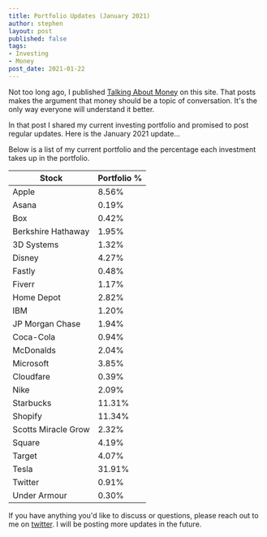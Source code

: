 ```yaml
---
title: Portfolio Updates (January 2021)
author: stephen
layout: post
published: false
tags:
- Investing
- Money
post_date: 2021-01-22
---
```

Not too long ago, I published [Talking About Money](https://swoicik.com/2020/talk-about-money) on this site. That posts makes the argument that money should be a topic of conversation. It's the only way everyone will understand it better. 

In that post I shared my current investing portfolio and promised to post regular updates. Here is the January 2021 update...



Below is a list of my current portfolio and the percentage each investment takes up in the portfolio.

| Stock               | Portfolio % |
| ---                 | ---         |
| Apple               | 8.56%       |
| Asana               | 0.19%       |
| Box                 | 0.42%       |
| Berkshire Hathaway  | 1.95%       |
| 3D Systems          | 1.32%       |
| Disney              | 4.27%       |
| Fastly              | 0.48%       |
| Fiverr              | 1.17%       |
| Home Depot          | 2.82%       |
| IBM                 | 1.20%       |
| JP Morgan Chase     | 1.94%       |
| Coca-Cola           | 0.94%       |
| McDonalds           | 2.04%       |
| Microsoft           | 3.85%       |
| Cloudfare           | 0.39%       |
| Nike                | 2.09%       |
| Starbucks           | 11.31%      |
| Shopify             | 11.34%      |
| Scotts Miracle Grow | 2.32%       |
| Square              | 4.19%       |
| Target              | 4.07%       |
| Tesla               | 31.91%      |
| Twitter             | 0.91%       |
| Under Armour        | 0.30%       |

If you have anything you'd like to discuss or questions, please reach out to me on [twitter](https://twitter.com/swoicik). I will be posting more updates in the future. 
